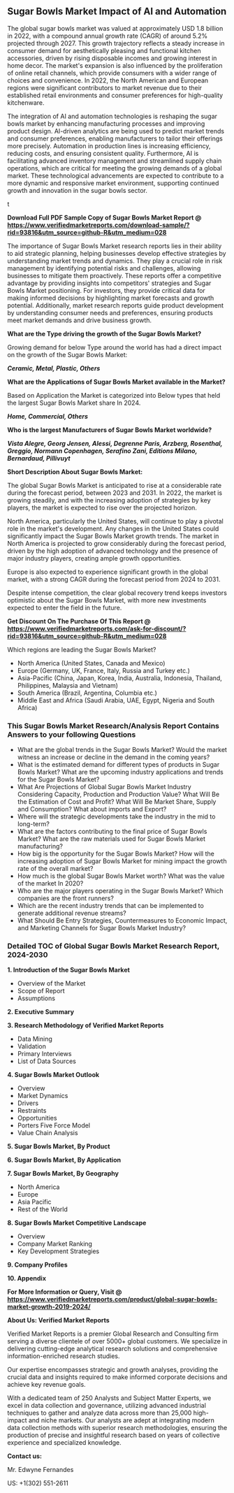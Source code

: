 <h2>Sugar Bowls Market Impact of AI and Automation</h2><p>The global sugar bowls market was valued at approximately USD 1.8 billion in 2022, with a compound annual growth rate (CAGR) of around 5.2% projected through 2027. This growth trajectory reflects a steady increase in consumer demand for aesthetically pleasing and functional kitchen accessories, driven by rising disposable incomes and growing interest in home decor. The market's expansion is also influenced by the proliferation of online retail channels, which provide consumers with a wider range of choices and convenience. In 2022, the North American and European regions were significant contributors to market revenue due to their established retail environments and consumer preferences for high-quality kitchenware.</p><p>The integration of AI and automation technologies is reshaping the sugar bowls market by enhancing manufacturing processes and improving product design. AI-driven analytics are being used to predict market trends and consumer preferences, enabling manufacturers to tailor their offerings more precisely. Automation in production lines is increasing efficiency, reducing costs, and ensuring consistent quality. Furthermore, AI is facilitating advanced inventory management and streamlined supply chain operations, which are critical for meeting the growing demands of a global market. These technological advancements are expected to contribute to a more dynamic and responsive market environment, supporting continued growth and innovation in the sugar bowls sector.</p>t</p><p id="" class=""><strong>Download Full PDF Sample Copy of Sugar Bowls Market Report @ <a href="https://www.verifiedmarketreports.com/download-sample/?rid=93816&utm_source=github-R&utm_medium=028" target="_blank">https://www.verifiedmarketreports.com/download-sample/?rid=93816&utm_source=github-R&utm_medium=028</a></strong></p><p>The importance of&nbsp;Sugar Bowls Market research reports lies in their ability to aid strategic planning, helping businesses develop effective strategies by understanding market trends and dynamics. They play a crucial role in risk management by identifying potential risks and challenges, allowing businesses to mitigate them proactively. These reports offer a competitive advantage by providing insights into competitors' strategies and Sugar Bowls Market positioning. For investors, they provide critical data for making informed decisions by highlighting market forecasts and growth potential. Additionally, market research reports guide product development by understanding consumer needs and preferences, ensuring products meet market demands and drive business growth.</p><p><strong>What are the&nbsp;Type driving the growth of the Sugar Bowls Market?</strong></p><p id="" class="">Growing demand for below Type around the world has had a direct impact on the growth of the Sugar Bowls Market:</p><em><strong>Ceramic, Metal, Plastic, Others</strong></em></p><strong>What are the&nbsp;Applications&nbsp;of Sugar Bowls Market available in the Market?</strong></p><p id="" class="">Based on Application the Market is categorized into Below types that held the largest Sugar Bowls Market share In 2024.</p><em><strong>Home, Commercial, Others</strong></em></p><strong>Who is the largest Manufacturers of Sugar Bowls Market worldwide?</strong></p><p><em><strong>Vista Alegre, Georg Jensen, Alessi, Degrenne Paris, Arzberg, Rosenthal, Greggio, Normann Copenhagen, Serafino Zani, Editions Milano, Bernardaud, Pillivuyt</strong></em></p><p id="" class=""><strong>Short Description About Sugar Bowls Market:</strong></p><p>The global Sugar Bowls Market is anticipated to rise at a considerable rate during the forecast period, between 2023 and 2031. In 2022, the market is growing steadily, and with the increasing adoption of strategies by key players, the market is expected to rise over the projected horizon.</p><p>North America, particularly the United States, will continue to play a pivotal role in the market's development. Any changes in the United States could significantly impact the Sugar Bowls Market growth trends. The market in North America is projected to grow considerably during the forecast period, driven by the high adoption of advanced technology and the presence of major industry players, creating ample growth opportunities.</p><p>Europe is also expected to experience significant growth in the global market, with a strong CAGR during the forecast period from 2024 to 2031.</p><p>Despite intense competition, the clear global recovery trend keeps investors optimistic about the Sugar Bowls Market, with more new investments expected to enter the field in the future.</p><p id="" class=""><strong>Get Discount On The Purchase Of This Report @ <a href="https://www.verifiedmarketreports.com/ask-for-discount/?rid=93816&utm_source=github-R&utm_medium=028" target="_blank">https://www.verifiedmarketreports.com/ask-for-discount/?rid=93816&utm_source=github-R&utm_medium=028</a></strong></p>Which regions are leading the Sugar Bowls Market?</p><ul><li>North America (United States, Canada and Mexico)</li><li>Europe (Germany, UK, France, Italy, Russia and Turkey etc.)</li><li>Asia-Pacific (China, Japan, Korea, India, Australia, Indonesia, Thailand, Philippines, Malaysia and Vietnam)</li><li>South America (Brazil, Argentina, Columbia etc.)</li><li>Middle East and Africa (Saudi Arabia, UAE, Egypt, Nigeria and South Africa)</li></ul><h3 id="" class="">This Sugar Bowls Market Research/Analysis Report Contains Answers to your following Questions</h3><ul><li>What are the global trends in the Sugar Bowls Market? Would the market witness an increase or decline in the demand in the coming years?</li><li>What is the estimated demand for different types of products in Sugar Bowls Market? What are the upcoming industry applications and trends for the Sugar Bowls Market?</li><li>What Are Projections of Global Sugar Bowls Market Industry Considering Capacity, Production and Production Value? What Will Be the Estimation of Cost and Profit? What Will Be Market Share, Supply and Consumption? What about imports and Export?</li><li>Where will the strategic developments take the industry in the mid to long-term?</li><li>What are the factors contributing to the final price of Sugar Bowls Market? What are the raw materials used for Sugar Bowls Market manufacturing?</li><li>How big is the opportunity for the Sugar Bowls Market? How will the increasing adoption of Sugar Bowls Market for mining impact the growth rate of the overall market?</li><li>How much is the global Sugar Bowls Market worth? What was the value of the market In 2020?</li><li>Who are the major players operating in the Sugar Bowls Market? Which companies are the front runners?</li><li>Which are the recent industry trends that can be implemented to generate additional revenue streams?</li><li>What Should Be Entry Strategies, Countermeasures to Economic Impact, and Marketing Channels for Sugar Bowls Market Industry?</li></ul><h3 id="" class="">Detailed TOC of Global Sugar Bowls Market Research Report, 2024-2030</h3><p id="" class=""><strong>1. Introduction of the Sugar Bowls Market</strong></p><ul><li>Overview of the Market</li><li>Scope of Report</li><li>Assumptions</li></ul><p id="" class=""><strong>2. Executive Summary</strong></p><p id="" class=""><strong>3. Research Methodology of Verified Market Reports</strong></p><ul><li>Data Mining</li><li>Validation</li><li>Primary Interviews</li><li>List of Data Sources</li></ul><p id="" class=""><strong>4. Sugar Bowls Market Outlook</strong></p><ul><li>Overview</li><li>Market Dynamics</li><li>Drivers</li><li>Restraints</li><li>Opportunities</li><li>Porters Five Force Model</li><li>Value Chain Analysis</li></ul><p id="" class=""><strong>5. Sugar Bowls Market, By Product</strong></p><p id="" class=""><strong>6. Sugar Bowls Market, By Application</strong></p><p id="" class=""><strong>7. Sugar Bowls Market, By Geography</strong></p><ul><li>North America</li><li>Europe</li><li>Asia Pacific</li><li>Rest of the World</li></ul><p id="" class=""><strong>8. Sugar Bowls Market Competitive Landscape</strong></p><ul><li>Overview</li><li>Company Market Ranking</li><li>Key Development Strategies</li></ul><p id="" class=""><strong>9. Company Profiles</strong></p><p id="" class=""><strong>10. Appendix</strong></p><p id="" class=""><strong>For More Information or Query, Visit @ <a href="https://www.verifiedmarketreports.com/product/global-sugar-bowls-market-growth-2019-2024/" target="_blank">https://www.verifiedmarketreports.com/product/global-sugar-bowls-market-growth-2019-2024/</a></strong></p><p id="" class=""><strong>About Us: Verified Market Reports</strong></p><p id="" class="">Verified Market Reports is a premier Global Research and Consulting firm serving a diverse clientele of over 5000+ global customers. We specialize in delivering cutting-edge analytical research solutions and comprehensive information-enriched research studies.</p><p id="" class="">Our expertise encompasses strategic and growth analyses, providing the crucial data and insights required to make informed corporate decisions and achieve key revenue goals.</p><p id="" class="">With a dedicated team of 250 Analysts and Subject Matter Experts, we excel in data collection and governance, utilizing advanced industrial techniques to gather and analyze data across more than 25,000 high-impact and niche markets. Our analysts are adept at integrating modern data collection methods with superior research methodologies, ensuring the production of precise and insightful research based on years of collective experience and specialized knowledge.</p><p id="" class=""><strong>Contact us:</strong></p><p id="" class="">Mr. Edwyne Fernandes</p><p id="" class="">US: +1(302) 551-2611</p>